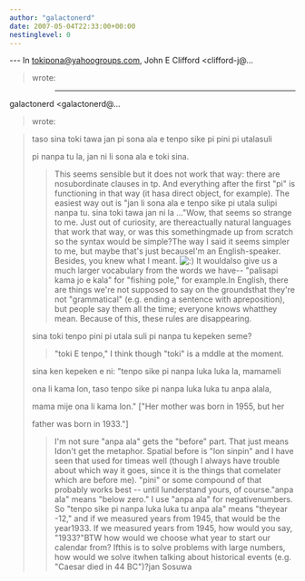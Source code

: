 ```yaml
---
author: "galactonerd"
date: 2007-05-04T22:33:00+00:00
nestinglevel: 0
---
```

\---
 In [tokipona@yahoogroups.com](mailto://tokipona@yahoogroups.com), John E Clifford <clifford-j@...
>wrote:

>> ---
 galactonerd <galactonerd@...
> wrote:

>> 
> taso sina toki tawa jan pi sona ala e tenpo sike pi pini pi utalasuli
> 
> pi nanpa tu la, jan ni li sona ala e toki sina.
>> This seems sensible but it does not work that way: there are nosubordinate clauses in tp. And
> everything after the first "pi" is functioning in that way (it hasa direct object, for example).
> The easiest way out is "jan li sona ala e tenpo sike pi utala sulipi nanpa tu. sina toki tawa jan
> ni la ..."Wow, that seems so strange to me. Just out of curiosity, are thereactually natural languages that work that way, or was this somethingmade up from scratch so the syntax would be simple?The way I said it seems simpler to me, but maybe that's just becauseI'm an English-speaker. Besides, you knew what I meant. ![:)](images/smilies/icon_e_smile.gif "Smile") It wouldalso give us a much larger vocabulary from the words we have--
"palisapi kama jo e kala" for "fishing pole," for example.In English, there are things we're not supposed to say on the groundsthat they're not "grammatical" (e.g. ending a sentence with apreposition), but people say them all the time; everyone knows whatthey mean. Because of this, these rules are disappearing.
> 
> sina toki tenpo pini pi utala suli pi nanpa tu kepeken seme?
>> "toki E tenpo," I think though "toki" is a mddle at the moment.
>> 
> sina ken kepeken e ni: "tenpo sike pi nanpa luka luka la, mamameli
> 
> ona li kama lon, taso tenpo sike pi nanpa luka luka tu anpa alala,
> 
> mama mije ona li kama lon." \["Her mother was born in 1955, but her
> 
> father was born in 1933."\]
>> I'm not sure "anpa ala" gets the "before" part. That just means Idon't get the metaphor.
> Spatial before is "lon sinpin" and I have seen that used for timeas well (though I always have
> trouble about which way it goes, since it is the things that comelater which are before me).
> "pini" or some compound of that probably works best --
 until Iunderstand yours, of course."anpa ala" means "below zero." I use "anpa ala" for negativenumbers. So "tenpo sike pi nanpa luka luka tu anpa ala" means "theyear -12," and if we measured years from 1945, that would be the year1933. If we measured years from 1945, how would you say, "1933?"BTW how would we choose what year to start our calendar from? Ifthis is to solve problems with large numbers, how would we solve itwhen talking about historical events (e.g. "Caesar died in 44 BC")?jan Sosuwa